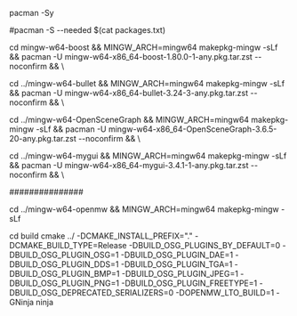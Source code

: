 pacman -Sy#pacman -S --needed $(cat packages.txt) cd mingw-w64-boost              && MINGW_ARCH=mingw64 makepkg-mingw -sLf &&     pacman -U mingw-w64-x86_64-boost-1.80.0-1-any.pkg.tar.zst --noconfirm && \cd ../mingw-w64-bullet          && MINGW_ARCH=mingw64 makepkg-mingw -sLf &&     pacman -U mingw-w64-x86_64-bullet-3.24-3-any.pkg.tar.zst --noconfirm && \ cd ../mingw-w64-OpenSceneGraph  && MINGW_ARCH=mingw64 makepkg-mingw -sLf && 	pacman -U mingw-w64-x86_64-OpenSceneGraph-3.6.5-20-any.pkg.tar.zst --noconfirm && \ cd ../mingw-w64-mygui           && MINGW_ARCH=mingw64 makepkg-mingw -sLf && 	 pacman -U mingw-w64-x86_64-mygui-3.4.1-1-any.pkg.tar.zst --noconfirm && \###############cd ../mingw-w64-openmw && MINGW_ARCH=mingw64 makepkg-mingw -sLfcd buildcmake ../ -DCMAKE_INSTALL_PREFIX="." -DCMAKE_BUILD_TYPE=Release -DBUILD_OSG_PLUGINS_BY_DEFAULT=0 -DBUILD_OSG_PLUGIN_OSG=1 -DBUILD_OSG_PLUGIN_DAE=1 -DBUILD_OSG_PLUGIN_DDS=1 -DBUILD_OSG_PLUGIN_TGA=1 -DBUILD_OSG_PLUGIN_BMP=1 -DBUILD_OSG_PLUGIN_JPEG=1 -DBUILD_OSG_PLUGIN_PNG=1 -DBUILD_OSG_PLUGIN_FREETYPE=1 -DBUILD_OSG_DEPRECATED_SERIALIZERS=0 -DOPENMW_LTO_BUILD=1 -GNinjaninja
